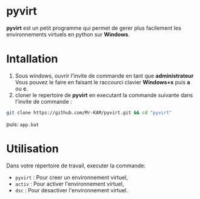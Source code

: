 # pyvirt

**pyvirt** est un petit programme qui permet de gerer plus facilement les environnements virtuels en python sur **Windows**.

# Intallation

1. Sous windows, ouvrir l'invite de commande en tant que **administrateur**
Vous pouvez le faire en faisant le raccourci clavier **Windows+x** puis **a** ou **c**.
1. cloner le repertoire de **pyvirt** en executant la commande suivante dans l'invite de commande :
```bash
git clone https://github.com/Mr-KAM/pyvirt.git && cd "pyvirt"
```
puis:  `app.bat`
# Utilisation
Dans votre répertoire de travail, executer la commande:

-  `pyvirt` : Pour creer un environnement virtuel,
-  `activ` : Pour activer l'environnement virtuel,
- `dsc` : Pour desactiver l'environnement virtuel.

